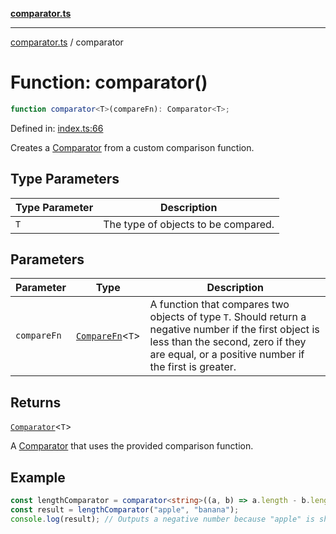 [**comparator.ts**](index.md)

---

[comparator.ts](index.md) / comparator

# Function: comparator()

```ts
function comparator<T>(compareFn): Comparator<T>;
```

Defined in:
[index.ts:66](https://github.com/simonkberg/comparator.ts/blob/main/index.ts#L66)

Creates a [Comparator](Interface.Comparator.md) from a custom comparison
function.

## Type Parameters

| Type Parameter | Description                         |
| -------------- | ----------------------------------- |
| `T`            | The type of objects to be compared. |

## Parameters

| Parameter   | Type                                         | Description                                                                                                                                                                                          |
| ----------- | -------------------------------------------- | ---------------------------------------------------------------------------------------------------------------------------------------------------------------------------------------------------- |
| `compareFn` | [`CompareFn`](TypeAlias.CompareFn.md)\<`T`\> | A function that compares two objects of type `T`. Should return a negative number if the first object is less than the second, zero if they are equal, or a positive number if the first is greater. |

## Returns

[`Comparator`](Interface.Comparator.md)\<`T`\>

A [Comparator](Interface.Comparator.md) that uses the provided comparison
function.

## Example

```ts
const lengthComparator = comparator<string>((a, b) => a.length - b.length);
const result = lengthComparator("apple", "banana");
console.log(result); // Outputs a negative number because "apple" is shorter than "banana".
```
